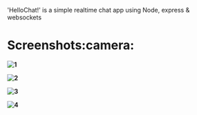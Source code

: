 <p>'HelloChat!' is a simple realtime chat app using Node, express & websockets</p>
<h1><b>Screenshots:camera:<b></h1>
<p align="center">
  
![1](https://user-images.githubusercontent.com/80978853/113436734-8ac6a480-93e5-11eb-8241-a2c11713e56f.PNG)

![2](https://user-images.githubusercontent.com/80978853/113436749-90bc8580-93e5-11eb-95bc-f0e8229d1401.PNG)

![3](https://user-images.githubusercontent.com/80978853/113436744-8ef2c200-93e5-11eb-916f-87fe58d4574f.PNG)

![4](https://user-images.githubusercontent.com/80978853/113436746-9023ef00-93e5-11eb-9038-b5a6d42c4056.PNG)

</p>

